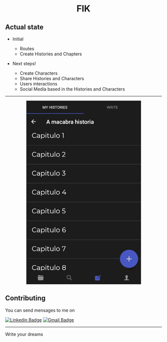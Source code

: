 <h1 align="center">
  FIK
</h3>
                    
## Actual state

* Initial
  * Routes
  * Create Histories and Chapters

* Next steps!
  * Create Characters
  * Share Histories and Characters
  * Users interactions
  * Social Media based in the Histories and Characters


----

<p align="center">
  <img src="https://github.com/GustavoFarias2/ReadMeImages/blob/master/fik/createChapters.png" />
</p>

## Contributing

You can send mensages to me on 

[![Linkedin Badge](https://img.shields.io/badge/-Gustavo%20Farias-blue?style=flat-square&logo=Linkedin&logoColor=white&link=https://www.linkedin.com/in/gustavofariasdesiqueira/)](https://www.linkedin.com/in/gustavofariasdesiqueira/) [![Gmail Badge](https://img.shields.io/badge/-gustavo.fariassiqueira@gmail.com-c14438?style=flat-square&logo=Gmail&logoColor=white&link=mailto:gustavo.fariassiqueira@gmail.com)](mailto:gustavo.fariassiqueira@gmail.com)


---

Write your dreams
